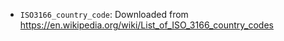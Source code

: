 - `ISO3166_country_code`: Downloaded from https://en.wikipedia.org/wiki/List_of_ISO_3166_country_codes
